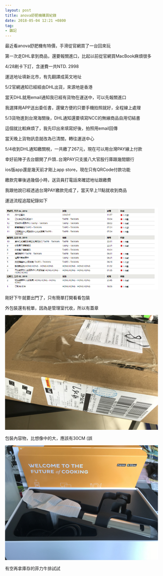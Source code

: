 ```yaml
---
layout: post
title: anova舒肥機購買紀錄
date: 2018-05-04 12:21 +0800
tag:
- 雜記
---
```


最近看anova舒肥機有特價，手滑從官網買了一台回來玩

第一次走DHL拿到商品，還要報關進口，比起以前從官網買MacBook麻煩很多

4/28刷卡下訂，含運費一共NTD. 2998

運送地址填新北市，有先翻譯成英文地址

5/2官網通知已經經由DHL出貨，來源地是香港

當天DHL就用email通知我已經有貨物在運送中，可以先報關進口

我選擇用APP送出委任書，還蠻方便的只要手機拍照就好，全程線上處理

5/3貨物進到台灣海關後，DHL通知還要填寫NCC的無線商品自用切結書

這個就比較麻煩了，我先印出來填寫好後，拍照用email回傳

當天晚上貨物訊息就改為已清關，轉往運送中心

5/4收到DHL通知繳關稅，一共繳了267元，現在可以用台灣PAY線上付款

幸好前陣子去台銀開了戶頭..台灣PAY只支援八大官股行庫跟幾間銀行

ios版app還是幾天前才剛上app store，現在只有QRCode付款功能

繳款完畢後過幾個小時，送貨員打電話來確認地址跟繳費

我跟他說已經透過台灣PAY繳款完成了，當天早上11點就收到商品

運送流程追蹤紀錄如下

![](/images/posts/anova/dhl_rec.png)

剛好下午就要出門了，只有簡單打開看看包裝

外包裝還有稅單，因為是管理室代收，所以有蓋章

![](/images/posts/anova/IMG_0485.jpg)

包裝內容物，比想像中的大，應該有30CM (誤

![](/images/posts/anova/IMG_0486.jpg)

有空再拿庫存的菲力牛排試試

